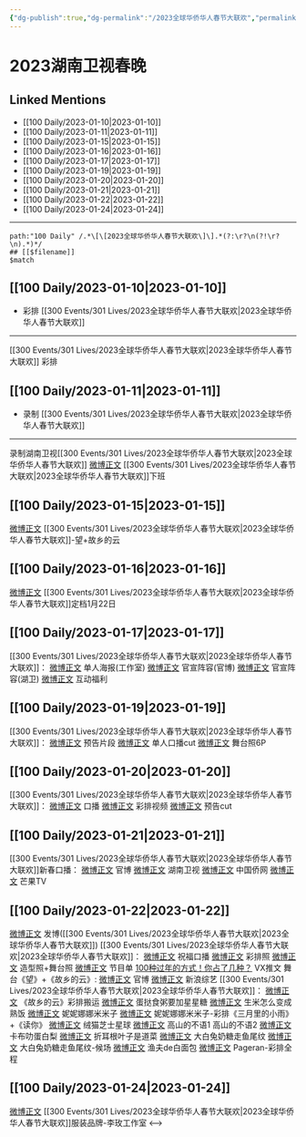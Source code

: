 ```yaml
---
{"dg-publish":true,"dg-permalink":"/2023全球华侨华人春节大联欢","permalink":"/2023全球华侨华人春节大联欢/","created":"2023-01-11T10:57:50.000+08:00","updated":"2023-04-10T16:11:23.509+08:00"}
---
```


# 2023湖南卫视春晚

## Linked Mentions
- [[100 Daily/2023-01-10\|2023-01-10]]
- [[100 Daily/2023-01-11\|2023-01-11]]
- [[100 Daily/2023-01-15\|2023-01-15]]
- [[100 Daily/2023-01-16\|2023-01-16]]
- [[100 Daily/2023-01-17\|2023-01-17]]
- [[100 Daily/2023-01-19\|2023-01-19]]
- [[100 Daily/2023-01-20\|2023-01-20]]
- [[100 Daily/2023-01-21\|2023-01-21]]
- [[100 Daily/2023-01-22\|2023-01-22]]
- [[100 Daily/2023-01-24\|2023-01-24]]


---

```expander
path:"100 Daily" /.*\[\[2023全球华侨华人春节大联欢\]\].*(?:\r?\n(?!\r?\n).*)*/
## [[$filename]]
$match
```
## [[100 Daily/2023-01-10\|2023-01-10]]
  - 彩排 [[300 Events/301 Lives/2023全球华侨华人春节大联欢\|2023全球华侨华人春节大联欢]]
---
[[300 Events/301 Lives/2023全球华侨华人春节大联欢\|2023全球华侨华人春节大联欢]] 彩排
## [[100 Daily/2023-01-11\|2023-01-11]]
  - 录制 [[300 Events/301 Lives/2023全球华侨华人春节大联欢\|2023全球华侨华人春节大联欢]]
---
录制湖南卫视[[300 Events/301 Lives/2023全球华侨华人春节大联欢\|2023全球华侨华人春节大联欢]]
[微博正文](https://m.weibo.cn/7499757193/4856840238929724) [[300 Events/301 Lives/2023全球华侨华人春节大联欢\|2023全球华侨华人春节大联欢]]下班

## [[100 Daily/2023-01-15\|2023-01-15]]
[微博正文](https://m.weibo.cn/6240119883/4858084402661800) [[300 Events/301 Lives/2023全球华侨华人春节大联欢\|2023全球华侨华人春节大联欢]]-望+故乡的云

## [[100 Daily/2023-01-16\|2023-01-16]]
[微博正文](https://m.weibo.cn/5137261048/4858655659003496) [[300 Events/301 Lives/2023全球华侨华人春节大联欢\|2023全球华侨华人春节大联欢]]定档1月22日
## [[100 Daily/2023-01-17\|2023-01-17]]
[[300 Events/301 Lives/2023全球华侨华人春节大联欢\|2023全球华侨华人春节大联欢]]：
[微博正文](https://m.weibo.cn/7478855230/4858869098482688) 单人海报(工作室)
[微博正文](https://m.weibo.cn/5785156131/4858879571919295) 官宣阵容(官博)
[微博正文](https://m.weibo.cn/1638629382/4858864337682527) 官宣阵容(湖卫)
[微博正文](https://m.weibo.cn/5785156131/4858913860355708) 互动福利
## [[100 Daily/2023-01-19\|2023-01-19]]
[[300 Events/301 Lives/2023全球华侨华人春节大联欢\|2023全球华侨华人春节大联欢]]：
[微博正文](https://m.weibo.cn/5785156131/4859692759391326) 预告片段
[微博正文](https://m.weibo.cn/6466290670/4859722929012830) 单人口播cut
[微博正文](https://m.weibo.cn/5785156131/4859736799314996) 舞台照6P
## [[100 Daily/2023-01-20\|2023-01-20]]
[[300 Events/301 Lives/2023全球华侨华人春节大联欢\|2023全球华侨华人春节大联欢]]：
[微博正文](https://m.weibo.cn/5785156131/4859933076753514) 口播
[微博正文](https://m.weibo.cn/5337758780/4860052719281129) 彩排视频
[微博正文](https://m.weibo.cn/6466290670/4859925614824980) 预告cut
## [[100 Daily/2023-01-21\|2023-01-21]]
[[300 Events/301 Lives/2023全球华侨华人春节大联欢\|2023全球华侨华人春节大联欢]]新春口播：
[微博正文](https://m.weibo.cn/5785156131/4860318117794670) 官博
[微博正文](https://m.weibo.cn/1638629382/4860318125395457) 湖南卫视
[微博正文](https://m.weibo.cn/5137261048/4860340763104654) 中国侨网
[微博正文](https://m.weibo.cn/1663088660/4860372726847354) 芒果TV
## [[100 Daily/2023-01-22\|2023-01-22]]
[微博正文](https://m.weibo.cn/1736988591/4860811640571674) 发博([[300 Events/301 Lives/2023全球华侨华人春节大联欢\|2023全球华侨华人春节大联欢]])
[[300 Events/301 Lives/2023全球华侨华人春节大联欢\|2023全球华侨华人春节大联欢]]：
[微博正文](https://m.weibo.cn/5785156131/4860665409836151) 祝福口播
[微博正文](https://m.weibo.cn/7478855230/4860725971392963) 彩排照
[微博正文](https://m.weibo.cn/7478855230/4860816485257401) 造型照+舞台照
[微博正文](https://m.weibo.cn/5785156131/4860715703213383) 节目单
[100种过年的方式！你占了几种？](https://weibo.cn/sinaurl?u=https%3A%2F%2Fmp.weixin.qq.com%2Fs%2FG6BI7_P_oQ4zxK-6NCkfRg) VX推文
舞台《望》+《故乡的云》:
[微博正文](https://m.weibo.cn/5785156131/4860803394313068) 官博
[微博正文](https://m.weibo.cn/1878335471/4860802949453026) 新浪综艺
[[300 Events/301 Lives/2023全球华侨华人春节大联欢\|2023全球华侨华人春节大联欢]]：
[微博正文](https://m.weibo.cn/2321178365/4860808587383149) 《故乡的云》彩排搬运
[微博正文](https://m.weibo.cn/6048634807/4860807512590467) 蛋挞食粥要加星星糖
[微博正文](https://m.weibo.cn/7737720600/4860811565339086) 生米怎么变成熟饭
[微博正文](https://m.weibo.cn/1848110183/4860812835687938) 妮妮娜娜米米子
[微博正文](https://m.weibo.cn/1848110183/4860817733851506) 妮妮娜娜米米子-彩排《三月里的小雨》+《读你》
[微博正文](https://m.weibo.cn/7771428276/4860815167195697) 绒猫芝士星球
[微博正文](https://m.weibo.cn/7433526227/4860810335355642) 高山的不语1
[](https://m.weibo.cn/7433526227/4860810323821409) 高山的不语2
[微博正文](https://m.weibo.cn/2140106530/4860831784763412) 卡布叻蛋白梨
[微博正文](https://m.weibo.cn/6507256025/4860828002291118) 折耳根叶子是道菜
[微博正文](https://m.weibo.cn/3190113867/4860826475043805) 大白兔奶糖走鱼尾纹
[微博正文](https://m.weibo.cn/3190113867/4860836861187150) 大白兔奶糖走鱼尾纹-候场
[微博正文](https://m.weibo.cn/1291340441/4860821857635195) 渔夫de白面包
[微博正文](https://m.weibo.cn/7633014126/4860850827953159) Pageran-彩排全程
## [[100 Daily/2023-01-24\|2023-01-24]]
[微博正文](https://m.weibo.cn/3086987805/4861010357522732) [[300 Events/301 Lives/2023全球华侨华人春节大联欢\|2023全球华侨华人春节大联欢]]服装品牌-李玫工作室
<-->